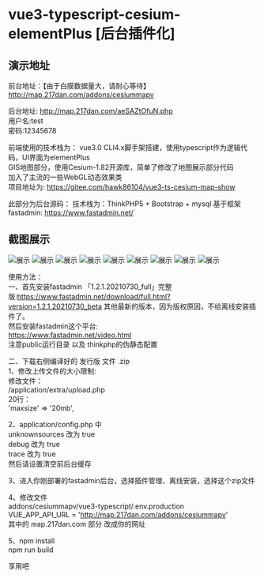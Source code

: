 <!--
 * @Description: 
 * @Version: 1.668
 * @Autor: Hawk
 * @Date: 2021-06-17 15:09:27
 * @LastEditors: Hawk
 * @LastEditTime: 2022-01-07 11:46:29
-->
# vue3-typescript-cesium-elementPlus [后台插件化]

## 演示地址 
前台地址：【由于白膜数据量大，请耐心等待】  
http://map.217dan.com/addons/cesiummapv  
 
后台地址:
http://map.217dan.com/aeSAZtOfuN.php  
用户名:test  
密码:12345678  

前端使用的技术栈为：
vue3.0 CLI4.x脚手架搭建，使用typescript作为逻辑代码，UI界面为elementPlus  
GIS地图部分，使用Cesium-1.82开源库，简单了修改了地图展示部分代码  
加入了主流的一些WebGL动态效果类  
项目地址为: https://gitee.com/hawk86104/vue3-ts-cesium-map-show  

此部分为后台源码：
技术栈为：ThinkPHP5 + Bootstrap + mysql
基于框架fastadmin: https://www.fastadmin.net/

## 截图展示
![展示](https://jdvop.oss-cn-qingdao.aliyuncs.com/assets/img/3ddemo/index.png)
![展示](https://jdvop.oss-cn-qingdao.aliyuncs.com/assets/img/3ddemo/config1.png)
![展示](https://jdvop.oss-cn-qingdao.aliyuncs.com/assets/img/3ddemo/config2.png)
![展示](https://jdvop.oss-cn-qingdao.aliyuncs.com/assets/img/3ddemo/index截屏.gif)
![展示](https://jdvop.oss-cn-qingdao.aliyuncs.com/assets/img/3ddemo/line.gif)
![展示](https://jdvop.oss-cn-qingdao.aliyuncs.com/assets/img/3ddemo/mapimagery.gif)
![展示](https://jdvop.oss-cn-qingdao.aliyuncs.com/assets/img/3ddemo/modelsit.gif)
![展示](https://jdvop.oss-cn-qingdao.aliyuncs.com/assets/img/3ddemo/pointeffect.gif)
![展示](https://jdvop.oss-cn-qingdao.aliyuncs.com/assets/img/3ddemo/titleset.gif)

使用方法：  
一、首先安装fastadmin 「1.2.1.20210730_full」完整版:https://www.fastadmin.net/download/full.html?version=1.2.1.20210730_beta
其他最新的版本，因为版权原因，不给离线安装插件了。  
然后安装fastadmin这个平台:  
https://www.fastadmin.net/video.html  
注意public运行目录 以及 thinkphp的伪静态配置  

二、下载右侧编译好的 发行版 文件 .zip  
1、修改上传文件的大小限制:  
修改文件：  
/application/extra/upload.php  
20行：  
'maxsize'   => '20mb',  

2、application/config.php 中  
unknownsources  改为 true  
debug  改为 true  
trace  改为 true  
然后请设置清空前后台缓存  

3、进入你刚部署的fastadmin后台，选择插件管理、离线安装，选择这个zip文件  

4、修改文件  
addons/cesiummapv/vue3-typescript/.env.production  
VUE_APP_API_URL = 'http://map.217dan.com/addons/cesiummapv'  
其中的 map.217dan.com 部分 改成你的网址  

5、npm install  
npm run build  

享用吧